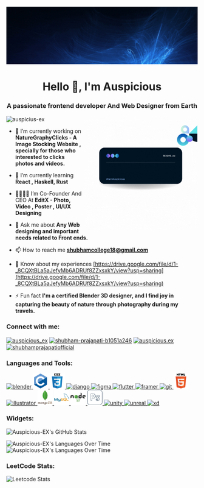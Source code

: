 [![MasterHead](https://github.com/Auspicious-EX/Auspicious-EX/blob/main/A-ex.gif?raw=true)](https://)
<h1 align="center">Hello 👋, I'm Auspicious</h1>
<h3 align="center">A passionate frontend developer And Web Designer from Earth</h3>
<img align="right" alt="Coding" width="300" style="margin: 30;" src="https://github.com/Auspicious-EX/Auspicious-EX/blob/main/Green%20Teal%20Geometric%20Modern%20Computer%20Programmer%20Code%20Editor%20Quotes%20Instagram%20Post.gif?raw=true">

<p align="left"> <img src="https://komarev.com/ghpvc/?username=auspicius-ex&label=Profile%20views&color=0e75b6&style=flat" alt="auspicius-ex" /> </p>

- 🔭 I’m currently working on **NatureGraphyClicks - A Image Stocking Website , specially for those who interested to clicks photos and videos.**

- 🌱 I’m currently learning **React , Haskell, Rust**

- 🫱🏻‍🫲🏻 I’m Co-Founder And CEO At **EditX - Photo, Video , Poster , UI/UX Designing**

- 💬 Ask me about **Any Web designing and important needs related to Front ends.**

- 📫 How to reach me **shubhamcollege18@gmail.com**

- 📄 Know about my experiences [https://drive.google.com/file/d/1-_8CQXtBLa5aJefyMb6ADRUf8ZZxsxkY/view?usp=sharing](https://drive.google.com/file/d/1-_8CQXtBLa5aJefyMb6ADRUf8ZZxsxkY/view?usp=sharing)

- ⚡ Fun fact **I'm a certified Blender 3D designer, and I find joy in capturing the beauty of nature through photography during my travels.**

<h3 align="left">Connect with me:</h3>
<p align="left">
<a href="https://twitter.com/auspicious_ex" target="blank"><img align="center" src="https://raw.githubusercontent.com/rahuldkjain/github-profile-readme-generator/master/src/images/icons/Social/twitter.svg" alt="auspicious_ex" height="30" width="40" /></a>
<a href="https://linkedin.com/in/shubham-prajapati-b1051a246" target="blank"><img align="center" src="https://raw.githubusercontent.com/rahuldkjain/github-profile-readme-generator/master/src/images/icons/Social/linked-in-alt.svg" alt="shubham-prajapati-b1051a246" height="30" width="40" /></a>
<a href="https://fb.com/auspicious.ex" target="blank"><img align="center" src="https://raw.githubusercontent.com/rahuldkjain/github-profile-readme-generator/master/src/images/icons/Social/facebook.svg" alt="auspicious.ex" height="30" width="40" /></a>
<a href="https://instagram.com/shubhamprajapatiofficial" target="blank"><img align="center" src="https://raw.githubusercontent.com/rahuldkjain/github-profile-readme-generator/master/src/images/icons/Social/instagram.svg" alt="shubhamprajapatiofficial" height="30" width="40" /></a>
</p>

<h3 align="left">Languages and Tools:</h3>
<p align="left"> <a href="https://www.blender.org/" target="_blank" rel="noreferrer"> <img src="https://download.blender.org/branding/community/blender_community_badge_white.svg" alt="blender" width="40" height="40"/> </a> <a href="https://www.cprogramming.com/" target="_blank" rel="noreferrer"> <img src="https://raw.githubusercontent.com/devicons/devicon/master/icons/c/c-original.svg" alt="c" width="40" height="40"/> </a> <a href="https://www.w3schools.com/css/" target="_blank" rel="noreferrer"> <img src="https://raw.githubusercontent.com/devicons/devicon/master/icons/css3/css3-original-wordmark.svg" alt="css3" width="40" height="40"/> </a> <a href="https://www.djangoproject.com/" target="_blank" rel="noreferrer"> <img src="https://cdn.worldvectorlogo.com/logos/django.svg" alt="django" width="40" height="40"/> </a> <a href="https://www.figma.com/" target="_blank" rel="noreferrer"> <img src="https://www.vectorlogo.zone/logos/figma/figma-icon.svg" alt="figma" width="40" height="40"/> </a> <a href="https://flutter.dev" target="_blank" rel="noreferrer"> <img src="https://www.vectorlogo.zone/logos/flutterio/flutterio-icon.svg" alt="flutter" width="40" height="40"/> </a> <a href="https://www.framer.com/" target="_blank" rel="noreferrer"> <img src="https://www.vectorlogo.zone/logos/framer/framer-icon.svg" alt="framer" width="40" height="40"/> </a> <a href="https://git-scm.com/" target="_blank" rel="noreferrer"> <img src="https://www.vectorlogo.zone/logos/git-scm/git-scm-icon.svg" alt="git" width="40" height="40"/> </a> <a href="https://www.w3.org/html/" target="_blank" rel="noreferrer"> <img src="https://raw.githubusercontent.com/devicons/devicon/master/icons/html5/html5-original-wordmark.svg" alt="html5" width="40" height="40"/> </a> <a href="https://www.adobe.com/in/products/illustrator.html" target="_blank" rel="noreferrer"> <img src="https://www.vectorlogo.zone/logos/adobe_illustrator/adobe_illustrator-icon.svg" alt="illustrator" width="40" height="40"/> </a> <a href="https://www.mongodb.com/" target="_blank" rel="noreferrer"> <img src="https://raw.githubusercontent.com/devicons/devicon/master/icons/mongodb/mongodb-original-wordmark.svg" alt="mongodb" width="40" height="40"/> </a> <a href="https://www.mysql.com/" target="_blank" rel="noreferrer"> <img src="https://raw.githubusercontent.com/devicons/devicon/master/icons/mysql/mysql-original-wordmark.svg" alt="mysql" width="40" height="40"/> </a> <a href="https://nodejs.org" target="_blank" rel="noreferrer"> <img src="https://raw.githubusercontent.com/devicons/devicon/master/icons/nodejs/nodejs-original-wordmark.svg" alt="nodejs" width="40" height="40"/> </a> <a href="https://www.photoshop.com/en" target="_blank" rel="noreferrer"> <img src="https://raw.githubusercontent.com/devicons/devicon/master/icons/photoshop/photoshop-line.svg" alt="photoshop" width="40" height="40"/> </a> <a href="https://unity.com/" target="_blank" rel="noreferrer"> <img src="https://www.vectorlogo.zone/logos/unity3d/unity3d-icon.svg" alt="unity" width="40" height="40"/> </a> <a href="https://unrealengine.com/" target="_blank" rel="noreferrer"> <img src="https://raw.githubusercontent.com/kenangundogan/fontisto/036b7eca71aab1bef8e6a0518f7329f13ed62f6b/icons/svg/brand/unreal-engine.svg" alt="unreal" width="40" height="40"/> </a> <a href="https://www.adobe.com/products/xd.html" target="_blank" rel="noreferrer"> <img src="https://cdn.worldvectorlogo.com/logos/adobe-xd.svg" alt="xd" width="40" height="40"/> </a> </p>

<!---
Auspicious-EX/Auspicious-EX is a ✨ special ✨ repository because its `README.md` (this file) appears on your GitHub profile.
You can click the Preview link to take a look at your changes.
--->

<h3 align="left">Widgets:</h3>
<p align="left">
  <img src="https://stats.quine.sh/Auspicious-EX/github?theme=dark" alt="Auspicious-EX's GitHub Stats" height="200" style="margin: 20;"/>
</p>
<p align="left">
  <img src="https://stats.quine.sh/Auspicious-EX/languages-over-time?theme=dark" alt="Auspicious-EX's Languages Over Time" height="200" style="margin: 20;"/>
  <img src="https://stats.quine.sh/Auspicious-EX/topics-over-time?theme=dark" alt="Auspicious-EX's Languages Over Time" height="200" style="margin: 20;"/>
</p>

<h3 align="left">LeetCode Stats:</h3>
<p align="left">
  <img src="https://leetcard.jacoblin.cool/Auspicious_EX?theme=nord" alt="Leetcode Stats">
</p>


